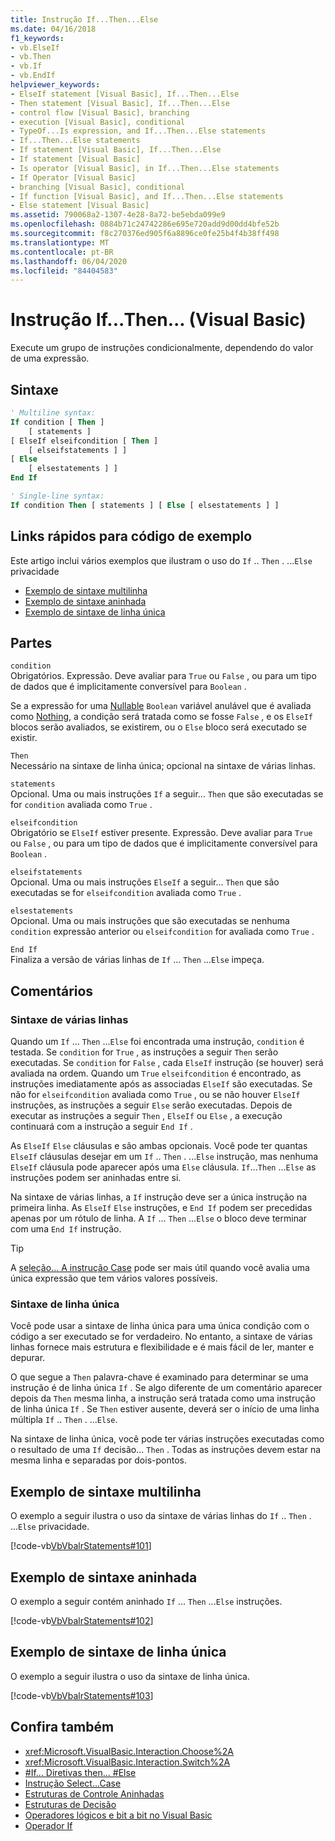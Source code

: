 ```yaml
---
title: Instrução If...Then...Else
ms.date: 04/16/2018
f1_keywords:
- vb.ElseIf
- vb.Then
- vb.If
- vb.EndIf
helpviewer_keywords:
- ElseIf statement [Visual Basic], If...Then...Else
- Then statement [Visual Basic], If...Then...Else
- control flow [Visual Basic], branching
- execution [Visual Basic], conditional
- TypeOf...Is expression, and If...Then...Else statements
- If...Then...Else statements
- If statement [Visual Basic], If...Then...Else
- If statement [Visual Basic]
- Is operator [Visual Basic], in If...Then...Else statements
- If Operator [Visual Basic]
- branching [Visual Basic], conditional
- If function [Visual Basic], and If...Then...Else statements
- Else statement [Visual Basic]
ms.assetid: 790068a2-1307-4e28-8a72-be5ebda099e9
ms.openlocfilehash: 0884b71c24742286e695e720add9d00dd4bfe52b
ms.sourcegitcommit: f8c270376ed905f6a8896ce0fe25b4f4b38ff498
ms.translationtype: MT
ms.contentlocale: pt-BR
ms.lasthandoff: 06/04/2020
ms.locfileid: "84404583"
---
```

# <a name="ifthenelse-statement-visual-basic"></a>Instrução If...Then... (Visual Basic)

Execute um grupo de instruções condicionalmente, dependendo do valor de uma expressão.

## <a name="syntax"></a>Sintaxe

```vb
' Multiline syntax:
If condition [ Then ]
    [ statements ]
[ ElseIf elseifcondition [ Then ]
    [ elseifstatements ] ]
[ Else
    [ elsestatements ] ]
End If

' Single-line syntax:
If condition Then [ statements ] [ Else [ elsestatements ] ]
```

## <a name="quick-links-to-example-code"></a>Links rápidos para código de exemplo

Este artigo inclui vários exemplos que ilustram o uso do `If` .. `Then` . ...`Else` privacidade

- [Exemplo de sintaxe multilinha](#multi-line)
- [Exemplo de sintaxe aninhada](#nested)
- [Exemplo de sintaxe de linha única](#single-line)

## <a name="parts"></a>Partes

`condition` \
Obrigatórios. Expressão. Deve avaliar para `True` ou `False` , ou para um tipo de dados que é implicitamente conversível para `Boolean` .

Se a expressão for uma [Nullable](../../programming-guide/language-features/data-types/nullable-value-types.md) `Boolean` variável anulável que é avaliada como [Nothing](../nothing.md), a condição será tratada como se fosse `False` , e os `ElseIf` blocos serão avaliados, se existirem, ou o `Else` bloco será executado se existir.

`Then` \
Necessário na sintaxe de linha única; opcional na sintaxe de várias linhas.

`statements` \
Opcional. Uma ou mais instruções `If` a seguir... `Then` que são executadas se for `condition` avaliada como `True` .

`elseifcondition` \
Obrigatório se `ElseIf` estiver presente. Expressão. Deve avaliar para `True` ou `False` , ou para um tipo de dados que é implicitamente conversível para `Boolean` .

`elseifstatements` \
Opcional. Uma ou mais instruções `ElseIf` a seguir... `Then` que são executadas se for `elseifcondition` avaliada como `True` .

`elsestatements` \
Opcional. Uma ou mais instruções que são executadas se nenhuma `condition` expressão anterior ou `elseifcondition` for avaliada como `True` .

`End If` \
Finaliza a versão de várias linhas de `If` ... `Then` ...`Else` impeça.

## <a name="remarks"></a>Comentários

### <a name="multiline-syntax"></a>Sintaxe de várias linhas

Quando um `If` ... `Then` ...`Else` foi encontrada uma instrução, `condition` é testada. Se `condition` for `True` , as instruções a seguir `Then` serão executadas. Se `condition` for `False` , cada `ElseIf` instrução (se houver) será avaliada na ordem. Quando um `True` `elseifcondition` é encontrado, as instruções imediatamente após as associadas `ElseIf` são executadas. Se não for `elseifcondition` avaliada como `True` , ou se não houver `ElseIf` instruções, as instruções a seguir `Else` serão executadas. Depois de executar as instruções a seguir `Then` , `ElseIf` ou `Else` , a execução continuará com a instrução a seguir `End If` .

As `ElseIf` `Else` cláusulas e são ambas opcionais. Você pode ter quantas `ElseIf` cláusulas desejar em um `If` .. `Then` . ...`Else` instrução, mas nenhuma `ElseIf` cláusula pode aparecer após uma `Else` cláusula. `If`...`Then` ...`Else` as instruções podem ser aninhadas entre si.

Na sintaxe de várias linhas, a `If` instrução deve ser a única instrução na primeira linha. As `ElseIf` `Else` instruções, e `End If` podem ser precedidas apenas por um rótulo de linha. A `If` ... `Then` ...`Else` o bloco deve terminar com uma `End If` instrução.

> [!TIP]
> A [seleção... A instrução Case](select-case-statement.md) pode ser mais útil quando você avalia uma única expressão que tem vários valores possíveis.

### <a name="single-line-syntax"></a>Sintaxe de linha única

Você pode usar a sintaxe de linha única para uma única condição com o código a ser executado se for verdadeiro. No entanto, a sintaxe de várias linhas fornece mais estrutura e flexibilidade e é mais fácil de ler, manter e depurar.

O que segue a `Then` palavra-chave é examinado para determinar se uma instrução é de linha única `If` . Se algo diferente de um comentário aparecer depois da `Then` mesma linha, a instrução será tratada como uma instrução de linha única `If` . Se `Then` estiver ausente, deverá ser o início de uma linha múltipla `If` .. `Then` . ...`Else`.

Na sintaxe de linha única, você pode ter várias instruções executadas como o resultado de uma `If` decisão... `Then` . Todas as instruções devem estar na mesma linha e separadas por dois-pontos.

## <a name="multiline-syntax-example"></a>Exemplo de sintaxe multilinha

<a name="multi-line"></a>

O exemplo a seguir ilustra o uso da sintaxe de várias linhas do `If` .. `Then` . ...`Else` privacidade.

[!code-vb[VbVbalrStatements#101](~/samples/snippets/visualbasic/VS_Snippets_VBCSharp/VbVbalrStatements/VB/class6.vb#101)]

## <a name="nested-syntax-example"></a>Exemplo de sintaxe aninhada

<a name="nested"></a>

O exemplo a seguir contém aninhado `If` ... `Then` ...`Else` instruções.

[!code-vb[VbVbalrStatements#102](~/samples/snippets/visualbasic/VS_Snippets_VBCSharp/VbVbalrStatements/VB/class6.vb#102)]

## <a name="single-line-syntax-example"></a>Exemplo de sintaxe de linha única

<a name="single-line"></a>O exemplo a seguir ilustra o uso da sintaxe de linha única.

[!code-vb[VbVbalrStatements#103](~/samples/snippets/visualbasic/VS_Snippets_VBCSharp/VbVbalrStatements/VB/class6.vb#103)]

## <a name="see-also"></a>Confira também

- <xref:Microsoft.VisualBasic.Interaction.Choose%2A>
- <xref:Microsoft.VisualBasic.Interaction.Switch%2A>
- [#If... Diretivas then... #Else](../directives/if-then-else-directives.md)
- [Instrução Select...Case](select-case-statement.md)
- [Estruturas de Controle Aninhadas](../../programming-guide/language-features/control-flow/nested-control-structures.md)
- [Estruturas de Decisão](../../programming-guide/language-features/control-flow/decision-structures.md)
- [Operadores lógicos e bit a bit no Visual Basic](../../programming-guide/language-features/operators-and-expressions/logical-and-bitwise-operators.md)
- [Operador If](../operators/if-operator.md)
